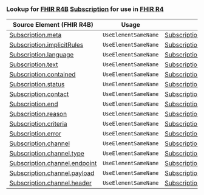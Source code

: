 ### Lookup for [FHIR R4B](https://hl7.org/fhir/R4B/) [Subscription](https://hl7.org/fhir/R4B/Subscription.html) for use in [FHIR R4](https://hl7.org/fhir/R4/)

| Source Element (FHIR R4B) | Usage | Target |
| -------------- | ----- | ------ |
| [Subscription.meta](https://hl7.org/fhir/R4B/Subscription.html#resource) | `UseElementSameName` | [Subscription.meta](https://hl7.org/fhir/R4/Subscription.html#resource) |
| [Subscription.implicitRules](https://hl7.org/fhir/R4B/Subscription.html#resource) | `UseElementSameName` | [Subscription.implicitRules](https://hl7.org/fhir/R4/Subscription.html#resource) |
| [Subscription.language](https://hl7.org/fhir/R4B/Subscription.html#resource) | `UseElementSameName` | [Subscription.language](https://hl7.org/fhir/R4/Subscription.html#resource) |
| [Subscription.text](https://hl7.org/fhir/R4B/Subscription.html#resource) | `UseElementSameName` | [Subscription.text](https://hl7.org/fhir/R4/Subscription.html#resource) |
| [Subscription.contained](https://hl7.org/fhir/R4B/Subscription.html#resource) | `UseElementSameName` | [Subscription.contained](https://hl7.org/fhir/R4/Subscription.html#resource) |
| [Subscription.status](https://hl7.org/fhir/R4B/Subscription.html#resource) | `UseElementSameName` | [Subscription.status](https://hl7.org/fhir/R4/Subscription.html#resource) |
| [Subscription.contact](https://hl7.org/fhir/R4B/Subscription.html#resource) | `UseElementSameName` | [Subscription.contact](https://hl7.org/fhir/R4/Subscription.html#resource) |
| [Subscription.end](https://hl7.org/fhir/R4B/Subscription.html#resource) | `UseElementSameName` | [Subscription.end](https://hl7.org/fhir/R4/Subscription.html#resource) |
| [Subscription.reason](https://hl7.org/fhir/R4B/Subscription.html#resource) | `UseElementSameName` | [Subscription.reason](https://hl7.org/fhir/R4/Subscription.html#resource) |
| [Subscription.criteria](https://hl7.org/fhir/R4B/Subscription.html#resource) | `UseElementSameName` | [Subscription.criteria](https://hl7.org/fhir/R4/Subscription.html#resource) |
| [Subscription.error](https://hl7.org/fhir/R4B/Subscription.html#resource) | `UseElementSameName` | [Subscription.error](https://hl7.org/fhir/R4/Subscription.html#resource) |
| [Subscription.channel](https://hl7.org/fhir/R4B/Subscription.html#resource) | `UseElementSameName` | [Subscription.channel](https://hl7.org/fhir/R4/Subscription.html#resource) |
| [Subscription.channel.type](https://hl7.org/fhir/R4B/Subscription.html#resource) | `UseElementSameName` | [Subscription.channel.type](https://hl7.org/fhir/R4/Subscription.html#resource) |
| [Subscription.channel.endpoint](https://hl7.org/fhir/R4B/Subscription.html#resource) | `UseElementSameName` | [Subscription.channel.endpoint](https://hl7.org/fhir/R4/Subscription.html#resource) |
| [Subscription.channel.payload](https://hl7.org/fhir/R4B/Subscription.html#resource) | `UseElementSameName` | [Subscription.channel.payload](https://hl7.org/fhir/R4/Subscription.html#resource) |
| [Subscription.channel.header](https://hl7.org/fhir/R4B/Subscription.html#resource) | `UseElementSameName` | [Subscription.channel.header](https://hl7.org/fhir/R4/Subscription.html#resource) |
